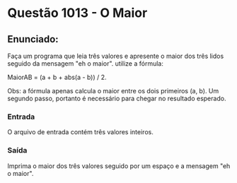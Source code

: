# Questão 1013 - O Maior
## Enunciado:
Faça um programa que leia três valores e apresente o maior dos três lidos seguido da mensagem 
"eh o maior". utilize a fórmula:

MaiorAB = (a + b + abs(a - b)) / 2.

Obs: a fórmula apenas calcula o maior entre os dois primeiros (a, b). Um segundo passo, portanto é necessário para 
chegar no resultado esperado.
### Entrada
O arquivo de entrada contém três valores inteiros.
### Saída
Imprima o maior dos três valores seguido por um espaço e a mensagem "eh o maior".
